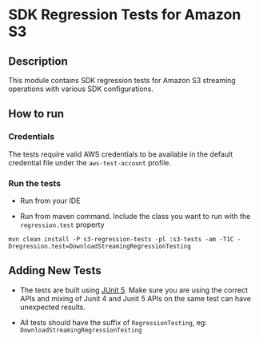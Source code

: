 # SDK Regression Tests for Amazon S3

## Description
This module contains SDK regression tests for Amazon S3 streaming operations with various SDK configurations.


## How to run

### Credentials

The tests require valid AWS credentials to be available in the default credential file under the `aws-test-account` profile.

### Run the tests

- Run from your IDE

- Run from maven command. Include the class you want to run with the `regression.test` property 

```
mvn clean install -P s3-regression-tests -pl :s3-tests -am -T1C -Dregression.test=DownloadStreamingRegressionTesting
```

## Adding New Tests

- The tests are built using [JUnit 5](https://junit.org/junit5/). Make sure you are using the correct APIs and mixing of
  Junit 4 and Junit 5 APIs on the same test can have unexpected results.

- All tests should have the suffix of `RegressionTesting`, eg: `DownloadStreamingRegressionTesting`



